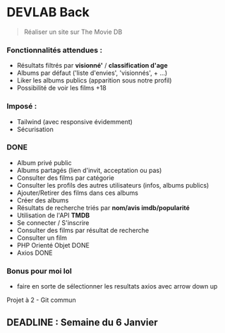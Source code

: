 # DEVLAB Back

> Réaliser un site sur The Movie DB

### Fonctionnalités attendues :


- Résultats filtrés par **visionné'** / **classification d'age**
- Albums par défaut ('liste d'envies', 'visionnés', + ...)
- Liker les albums publics (apparition sous notre profil)
- Possibilité de voir les films +18

### Imposé :

- Tailwind (avec responsive évidemment)
- Sécurisation

### DONE

- Album privé public
- Albums partagés (lien d'invit, acceptation ou pas)
- Consulter des films par catégorie
- Consulter les profils des autres utilisateurs (infos, albums publics)
- Ajouter/Retirer des films dans ces albums
- Créer des albums 
- Résultats de recherche triés par **nom/avis imdb/popularité**
- Utilisation de l'API **TMDB**
- Se connecter / S'inscrire
- Consulter des films par résultat de recherche
- Consulter un film
- PHP Orienté Objet DONE
- Axios DONE

### Bonus pour moi lol

- faire en sorte de sélectionner les resultats axios avec arrow down up

Projet à 2 - Git commun

## DEADLINE : Semaine du 6 Janvier
